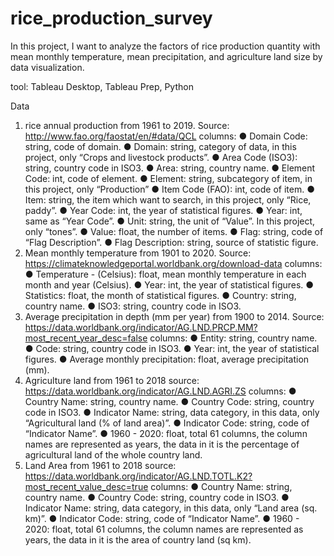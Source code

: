 # rice_production_survey

In this project, I want to analyze the factors of rice production quantity with mean monthly temperature, mean precipitation, and agriculture land size by data visualization.

tool: Tableau Desktop, Tableau Prep, Python

Data
1.	rice annual production from 1961 to 2019. 
Source: http://www.fao.org/faostat/en/#data/QCL
columns:
●	Domain Code:	string, code of domain.
●	Domain: string, category of data, in this project, only “Crops and livestock products”.
●	Area Code (ISO3): string, country code in ISO3.	
●	Area: string, country name.
●	Element Code: int, code of element.
●	Element: string, subcategory of item, in this project, only “Production” 
●	Item Code (FAO): int, code of item.
●	Item: string, the item which want to search, in this project, only “Rice, paddy”.
●	Year Code: int, the year of statistical figures.
●	Year: int, same as “Year Code”.
●	Unit: string, the unit of “Value”. In this project, only “tones”.
●	Value: float, the number of items.
●	Flag: string, code of “Flag Description”.
●	Flag Description: string, source of statistic figure.
2.	Mean monthly temperature from 1901 to 2020.
Source: https://climateknowledgeportal.worldbank.org/download-data
columns:
●	Temperature - (Celsius): float, mean monthly temperature in each month and year (Celsius).
●	Year: int, the year of statistical figures.
●	Statistics: float, the month of statistical figures.
●	Country: string, country name.
●	ISO3: string, country code in ISO3.
3.	Average precipitation in depth (mm per year) from 1900 to 2014.
Source: https://data.worldbank.org/indicator/AG.LND.PRCP.MM?most_recent_year_desc=false
columns: 
●	Entity: string, country name.
●	Code: string, country code in ISO3.
●	Year: int, the year of statistical figures.
●	Average monthly precipitation: float, average precipitation (mm).
4.	Agriculture land from 1961 to 2018
source: https://data.worldbank.org/indicator/AG.LND.AGRI.ZS
columns: 
●	Country Name:  string, country name.
●	Country Code: string, country code in ISO3.
●	Indicator Name: string, data category, in this data, only “Agricultural land (% of land area)”.
●	Indicator Code: string, code of “Indicator Name”.
●	1960 - 2020: float, total 61 columns, the column names are represented as years, the data in it is the percentage of agricultural land of the whole country land. 
5.	Land Area from 1961 to 2018
source: https://data.worldbank.org/indicator/AG.LND.TOTL.K2?most_recent_value_desc=true
columns: 
●	Country Name:  string, country name.
●	Country Code: string, country code in ISO3.
●	Indicator Name: string, data category, in this data, only “Land area (sq. km)”.
●	Indicator Code: string, code of “Indicator Name”.
●	1960 - 2020: float, total 61 columns, the column names are represented as years, the data in it is the area of country land (sq km). 
